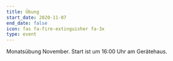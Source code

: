 ```yaml
---
title: Übung
start_date: 2020-11-07
end_date: false
icon: fas fa-fire-extinguisher fa-3x
type: event
---
```

Monatsübung November. Start ist um 16:00 Uhr am Gerätehaus.